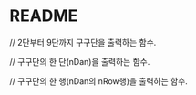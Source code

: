 # README

// 2단부터 9단까지 구구단을 출력하는 함수.

// 구구단의 한 단(nDan)을 출력하는 함수.

// 구구단의 한 행(nDan의 nRow행)을 출력하는 함수.